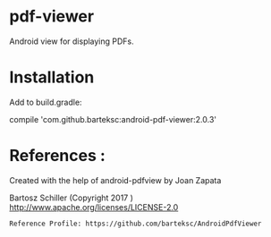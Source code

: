 # pdf-viewer
Android view for displaying PDFs.

# Installation

Add to build.gradle:

compile 'com.github.barteksc:android-pdf-viewer:2.0.3'

# References :

Created with the help of android-pdfview by Joan Zapata

Bartosz Schiller (Copyright 2017 )
    http://www.apache.org/licenses/LICENSE-2.0
    
    Reference Profile: https://github.com/barteksc/AndroidPdfViewer

